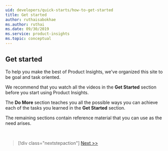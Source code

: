 ```yaml
---
uid: developers/quick-starts/how-to-get-started
title: Get started
author: ruthaisabokhae
ms.author: ruthai
ms.date: 09/30/2019
ms.service: product-insights
ms.topic: conceptual
---
```


## <a id="how_start"></a>Get started

To help you make the best of Product Insights, we've organized this site to be goal and task oriented.

We recommend that you watch all the videos in the **Get Started** section before you start using Product Insights.

The **Do More** section teaches you all the possible ways you can achieve each of the tasks you learned in the **Get Started** section.
  
The remaining sections contain reference material that you can use as the need arises.

<br/>

> [!div class="nextstepaction"]
> [Next >>](1_view-signals.md)
